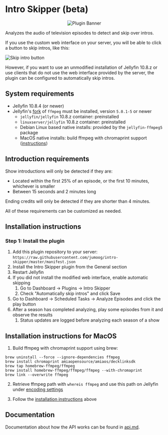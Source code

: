 # Intro Skipper (beta)

<div align="center">
<img alt="Plugin Banner" src="https://raw.githubusercontent.com/jumoog/intro-skipper/master/images/logo.png" />
</div>

Analyzes the audio of television episodes to detect and skip over intros.

If you use the custom web interface on your server, you will be able to click a button to skip intros, like this:

![Skip intro button](images/skip-button.png)

However, if you want to use an unmodified installation of Jellyfin 10.8.z or use clients that do not use the web interface provided by the server, the plugin can be configured to automatically skip intros.

## System requirements

* Jellyfin 10.8.4 (or newer)
* Jellyfin's [fork](https://github.com/jellyfin/jellyfin-ffmpeg) of `ffmpeg` must be installed, version `5.0.1-5` or newer
  * `jellyfin/jellyfin` 10.8.z container: preinstalled
  * `linuxserver/jellyfin` 10.8.z container: preinstalled
  * Debian Linux based native installs: provided by the `jellyfin-ffmpeg5` package
  * MacOS native installs: build ffmpeg with chromaprint support ([instructions](#installation-instructions-for-macos))

## Introduction requirements

Show introductions will only be detected if they are:

* Located within the first 25% of an episode, or the first 10 minutes, whichever is smaller
* Between 15 seconds and 2 minutes long

Ending credits will only be detected if they are shorter than 4 minutes.

All of these requirements can be customized as needed.

## Installation instructions

### Step 1: Install the plugin
1. Add this plugin repository to your server: `https://raw.githubusercontent.com/jumoog/intro-skipper/master/manifest.json`
2. Install the Intro Skipper plugin from the General section
3. Restart Jellyfin
4. If you did not install the modified web interface, enable automatic skipping
    1. Go to Dashboard -> Plugins -> Intro Skipper
    2. Check "Automatically skip intros" and click Save
5. Go to Dashboard -> Scheduled Tasks -> Analyze Episodes and click the play button
6. After a season has completed analyzing, play some episodes from it and observe the results
    1. Status updates are logged before analyzing each season of a show

## Installation instructions for MacOS

1. Build ffmpeg with chromaprint support using brew:

```
brew uninstall --force --ignore-dependencies ffmpeg
brew install chromaprint amiaopensource/amiaos/decklinksdk
brew tap homebrew-ffmpeg/ffmpeg
brew install homebrew-ffmpeg/ffmpeg/ffmpeg --with-chromaprint
brew link --overwrite ffmpeg
```

2. Retrieve ffmpeg path with `whereis ffmpeg` and use this path on Jellyfin under [encoding settings](http://localhost:8096/web/index.html#!/encodingsettings.html)

3. Follow the [installation instructions](#installation-instructions) above

## Documentation

Documentation about how the API works can be found in [api.md](docs/api.md).
